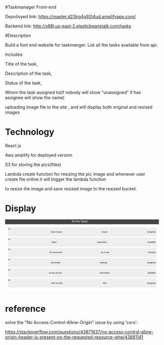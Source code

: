 #Taskmanager Front-end

Depolioyed link: https://master.d23irg4g92t4ud.amplifyapp.com/

Backend link: http://x88l.us-east-2.elasticbeanstalk.com/tasks

#Description

Build a font end website for taskmanger. List all the tasks available from api.

Includes:

Title of the task,

Description of the task,

Status of the task,

Whom the task assigned to(if nobody will show "unassigned" if has assignee will show the name)

uploading image file to the site , and will display both original and resized images

# Technology

React js 

Aws amplify for deployed version 

S3 for storing the pics(files)

Lambda create function for resizing the pic image and whenever user create file online it will trigger the lambda function

to resize the image and save resized image to the resized bucket. 


# Display

![sceenshot](sc.png)

# reference

solve the "No Access-Control-Allow-Origin" issue by using 'cors':

https://stackoverflow.com/questions/43871637/no-access-control-allow-origin-header-is-present-on-the-requested-resource-whe/43881141